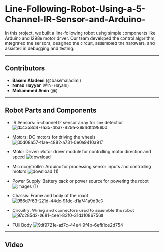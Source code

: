 # Line-Following-Robot-Using-a-5-Channel-IR-Sensor-and-Arduino-
In this project, we built a line-following robot using simple components like Arduino and  l298n motor driver. Our team developed the control algorithm, integrated the sensors, designed the circuit, assembled the hardware, and assisted in debugging and testing.
________________________________________________________________________________________________
## Contributors

- **Basem Alademi** (@basemaladimi)
- **Nihad Hayyan** (@N-Hayani) 
- **Mohammed Amin** (@)

________________________________________________________________________________________________
## Robot Parts and Components

- IR Sensors: 5-channel IR sensor array for line detection
  ![dc4358d4-ea35-4ba2-829a-2894df498800](https://github.com/user-attachments/assets/d3c258d3-7903-4b82-83ef-66a47aab9f0d)

  

- Motors: DC motors for driving the wheels
  ![00d08a57-f1ae-4882-a731-0e0e9410a917](https://github.com/user-attachments/assets/a9832221-2f1a-46d5-9e36-b901d72e828a)

  

- Motor Driver: Motor driver module for controlling motor direction and speed
  ![download](https://github.com/user-attachments/assets/c2b1ff4b-e6cd-40c3-bafb-2dda9e3c291f)

  

- Microcontroller: Arduino for processing sensor inputs and controlling motors
  ![download (1)](https://github.com/user-attachments/assets/2b7229be-e506-4eb8-a8d4-5eaa45a35c8c)

  

- Power Supply: Battery pack or power source for powering the robot
  ![images (1)](https://github.com/user-attachments/assets/2e4c0865-3702-481a-8488-f19c2b83865c)

  

- Chassis: Frame and body of the robot
  ![966d7f63-221d-44dc-91dc-d1a741a9d9c3](https://github.com/user-attachments/assets/84306e6d-bcea-46f3-a80d-e71952843e26)

  

- Circuitry: Wiring and connectors used to assemble the robot
  ![97c285d2-0681-4ee1-83f0-31d310867568](https://github.com/user-attachments/assets/68237dd7-2fb0-4d97-8c51-fe2553d93cc1)

  

- FUll Body
  ![9df9721e-ad7c-44e4-9f4b-6efb1ce2d754](https://github.com/user-attachments/assets/83aaa9fe-1972-4269-be61-6b0f4d402f5d)

  
__________________________________________________________________________________________________
## Video


